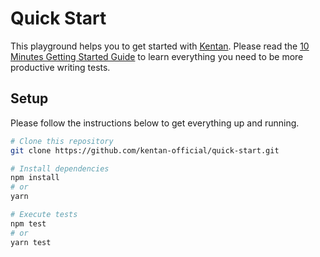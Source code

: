 # Quick Start

This playground helps you to get started with [Kentan](https://kentan-official.github.io/kentan/).
Please read the [10 Minutes Getting Started Guide](https://kentan-official.github.io/kentan/docs/#/getting-started/quick-start) to learn everything you need to be more productive writing tests.

## Setup

Please follow the instructions below to get everything up and running.

```bash
# Clone this repository
git clone https://github.com/kentan-official/quick-start.git

# Install dependencies
npm install
# or
yarn

# Execute tests
npm test
# or
yarn test
```